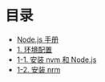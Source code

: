 # 目录

* [Node.js 手册](README.md)
* [1. 环境配置]()
 * [1-1. 安装 nvm 和 Node.js](env-install-nvm.md)
 * [1-2. 安装 nrm](env-install-nrm.md)
